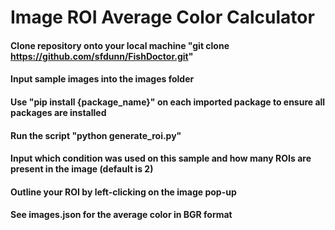 # Image ROI Average Color Calculator
#### Clone repository onto your local machine "git clone https://github.com/sfdunn/FishDoctor.git"
#### Input sample images into the images folder
#### Use "pip install {package_name}" on each imported package to ensure all packages are installed
#### Run the script "python generate_roi.py"
#### Input which condition was used on this sample and how many ROIs are present in the image (default is 2)
#### Outline your ROI by left-clicking on the image pop-up
#### See images.json for the average color in BGR format
